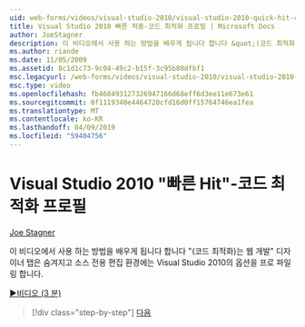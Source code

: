```yaml
---
uid: web-forms/videos/visual-studio-2010/visual-studio-2010-quick-hit-code-optimized-profile
title: Visual Studio 2010 빠른 적중-코드 최적화 프로필 | Microsoft Docs
author: JoeStagner
description: 이 비디오에서 사용 하는 방법을 배우게 됩니다 합니다 &quot;(코드 최적화)는 웹 개발&quot; 디자이너 탭을 숨기는 Visual Studio 2010의 옵션을 프로 파일링 하 고...
ms.author: riande
ms.date: 11/05/2009
ms.assetid: 8c1d1c73-9c04-49c2-b15f-3c95b80dfbf1
msc.legacyurl: /web-forms/videos/visual-studio-2010/visual-studio-2010-quick-hit-code-optimized-profile
msc.type: video
ms.openlocfilehash: fb468493127326947166d68eff6d3ee11e673e61
ms.sourcegitcommit: 0f1119340e4464720cfd16d0ff15764746ea1fea
ms.translationtype: MT
ms.contentlocale: ko-KR
ms.lasthandoff: 04/09/2019
ms.locfileid: "59404756"
---
```

# <a name="visual-studio-2010-quick-hit---code-optimized-profile"></a>Visual Studio 2010 "빠른 Hit"-코드 최적화 프로필

[Joe Stagner](https://github.com/JoeStagner)

이 비디오에서 사용 하는 방법을 배우게 됩니다 합니다 &quot;(코드 최적화)는 웹 개발&quot; 디자이너 탭은 숨겨지고 소스 전용 편집 환경에는 Visual Studio 2010의 옵션을 프로 파일링 합니다. 

[&#9654;비디오 (3 분)](https://channel9.msdn.com/Blogs/ASP-NET-Site-Videos/visual-studio-2010-quick-hit-code-optimized-profile)

> [!div class="step-by-step"]
> [다음](visual-studio-2010-quick-hit-code-search-view-hierarchy.md)
